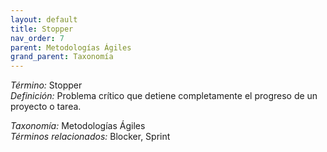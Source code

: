 ```yaml
---
layout: default
title: Stopper
nav_order: 7
parent: Metodologías Ágiles
grand_parent: Taxonomía
---
```


*Término:* Stopper  
*Definición:* Problema crítico que detiene completamente el progreso de un proyecto o tarea.

*Taxonomía:* Metodologías Ágiles  
*Términos relacionados:* Blocker, Sprint
